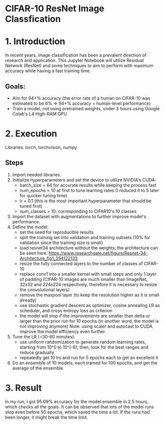 # CIFAR-10 ResNet Image Classfication

# 1. Introduction
In recent years, image classification has been a prevalent direction of research and application. This Jupyter Notebook will utilize Residual Network (ResNet) and some techniques to aim to perform with maximum accuracy while having a fast training time.

## Goals:
- Aim for 94+% accuracy (the error rate of a human on CIFAR-10 was estimated to be 6% => 94+% accuracy = human-level performance)
- Train a model, not using pretrained weights, under 3 hours using Google Colab's L4 High-RAM GPU

# 2. Execution

Libraries: torch, torchvision, numpy
 
## Steps
1. Import needed libraries.
2. Initialize hyperparameters and set the device to utilize NVIDIA's CUDA:
   - batch_size = 64 for accurate results while keeping the process fast
   - num_epochs = 10 at first to tune learning rates (I reduced it to 5 later for quicker tuning time)
   - lr = 0.1 (this is the most important hyperparameter that should be tuned first)
   - num_classes = 10, corresponding to CIFAR10's 10 classes
3. Import the dataset with augmentations to further improve model's performance.
4. Define the model:
   - set the seed for reproducible results
   - split the training set into validation and training subsets (10% for validation since the training size is small)
   - load resnet34 architecture without the weights; the architecture can be seen here: https://www.researchgate.net/figure/Resnet-34-Architecture_fig1_354122133
   - resize the fully connected layers to the number of classes of CIFAR-10
   - replace conv1 into a smaller kernel with small steps and only 1 layer of padding (CIFAR-10 images are much smaller than ImageNet, 32x32 and 224x224 respectively, therefore it is necessary to resize the convolutional layers)
   - remove the maxpool layer (to keep the resolution higher as it is small already)
   - use stochastic gradient descent as optimizer, cosine annealing LR as scheduler, and cross entropy loss as criterion
   - the model will stop if the improvements are smaller than delta or larger than the prior run for 10 epochs (in another word, the model is not improving anymore)
   Note: using scaler and autocast to CUDA improve the model efficiency even further
5. Tune the LR (~30-60 minutes):
   - use uniform randomization to generate random learning rates, starting from 10^0 to 10^(-6); then, look for the best ranges and reduce gradually
   - repeatedly get 10 lrs and run for 5 epochs each to get an excellent lr
6. Do an ensemble of 10 models, each trained for 100 epochs, and get the average of the ensemble

# 3. Result
In my run, I got 95.09% accuracy for the model ensemble in 2.5 hours, which checks all the goals.
It can be observed that lots of the model runs stop even before 50 epochs, which saved the time a lot. If the runs had been longer, it might break the time limit.
   
